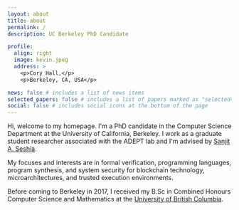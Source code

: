 ```yaml
---
layout: about
title: about
permalink: /
description: UC Berkeley PhD Candidate

profile:
  align: right
  image: kevin.jpeg
  address: >
    <p>Cory Hall,</p>
    <p>Berkeley, CA, USA</p>

news: false # includes a list of news items
selected_papers: false # includes a list of papers marked as "selected={true}"
social: false # includes social icons at the bottom of the page
---
```


Hi, welcome to my homepage. I'm a PhD candidate in the Computer Science Department at the University of California, Berkeley. I work as a graduate student researcher associated with the ADEPT lab and I'm advised by [Sanjit A. Seshia](http://people.eecs.berkeley.edu/~sseshia/).

My focuses and interests are in formal verification, programming languages, program synthesis, and system security for blockchain technology, microarchitectures, and trusted execution environments.

Before coming to Berkeley in 2017, I received my B.Sc in Combined Honours Computer Science and Mathematics at the [University of British Columbia](https://www.ubc.ca/).
